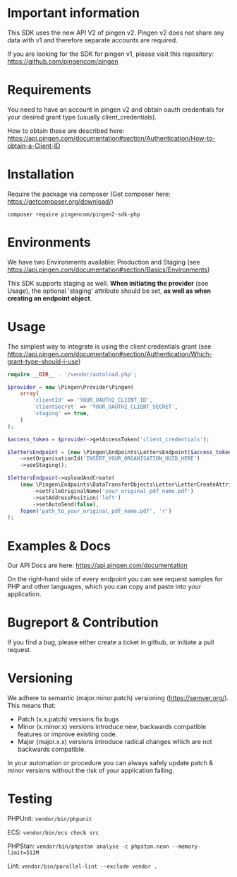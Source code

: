 # Important information

This SDK uses the new API V2 of pingen v2. Pingen v2 does not share any data with v1 and therefore separate accounts
are required.

If you are looking for the SDK for pingen v1, please visit this repository: https://github.com/pingencom/pingen

# Requirements

You need to have an account in pingen v2 and obtain oauth credentials for your desired grant type (usually client_credentials).

How to obtain these are described here: https://api.pingen.com/documentation#section/Authentication/How-to-obtain-a-Client-ID

# Installation

Require the package via composer (Get composer here: https://getcomposer.org/download/)

`composer require pingencom/pingen2-sdk-php`

# Environments

We have two Environments available: Production and Staging (see https://api.pingen.com/documentation#section/Basics/Environments)

This SDK supports staging as well. **When initiating the provider** (see Usage), the optional 'staging' attribute should be set, **as well as when creating an endpoint object**.

# Usage

The simplest way to integrate is using the client credentials grant (see https://api.pingen.com/documentation#section/Authentication/Which-grant-type-should-i-use)

```php
require __DIR__ . '/vendor/autoload.php';

$provider = new \Pingen\Provider\Pingen(
    array(
        'clientId' => 'YOUR_OAUTH2_CLIENT_ID',
        'clientSecret' => 'YOUR_OAUTH2_CLIENT_SECRET',
        'staging' => true,
    )
);

$access_token = $provider->getAccessToken('client_credentials');

$lettersEndpoint = (new \Pingen\Endpoints\LettersEndpoint($access_token))
    ->setOrganisationId('INSERT_YOUR_ORGANISATION_UUID_HERE')
    ->useStaging();

$lettersEndpoint->uploadAndCreate(
    (new \Pingen\Endpoints\DataTransferObjects\Letter\LetterCreateAttributes())
        ->setFileOriginalName('your_original_pdf_name.pdf')
        ->setAddressPosition('left')
        ->setAutoSend(false),
    fopen('path_to_your_original_pdf_name.pdf', 'r')
);
```

# Examples & Docs

Our API Docs are here: https://api.pingen.com/documentation

On the right-hand side of every endpoint you can see request samples for PHP and other languages, which you can copy and paste into your application.

# Bugreport & Contribution

If you find a bug, please either create a ticket in github, or initiate a pull request.

# Versioning

We adhere to semantic (major.minor.patch) versioning (https://semver.org/). This means that:
* Patch (x.x.patch) versions fix bugs
* Minor (x.minor.x) versions introduce new, backwards compatible features or improve existing code.
* Major (major.x.x) versions introduce radical changes which are not backwards compatible.

In your automation or procedure you can always safely update patch & minor versions without the risk of your application failing.

# Testing

PHPUnit: `vendor/bin/phpunit`

ECS: `vendor/bin/ecs check src`

PHPStan: `vendor/bin/phpstan analyse -c phpstan.neon --memory-limit=512M`

Lint: `vendor/bin/parallel-lint --exclude vendor .`
